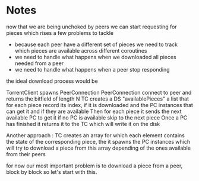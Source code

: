# Notes

now that we are being unchoked by peers we can start requesting for pieces which rises a few problems to tackle

- because each peer have a different set of pieces we need to track which pieces are available across different coroutines
- we need to handle what happens when we downloaded all pieces needed from a peer
- we need to handle what happens when a peer stop responding

the ideal download process would be

TorrentClient spawns PeerConnection
PeerConnection connect to peer and returns the bitfield of length N
TC creates a DS "availablePieces" a list that for each piece record its index, if it is downloaded and the PC instances that can get it and if they are available
Then for each piece it sends the next available PC to get it if no PC is available skip to the next piece
Once a PC has finished it returns it to the TC which will write it on the disk

Another approach :
TC creates an array for which each element contains the state of the corresponding piece, the it spawns the PC instances which will try to download a piece from this array depending of the ones available from their peers

for now our most important problem is to download a piece from a peer, block by block so let's start with this.

